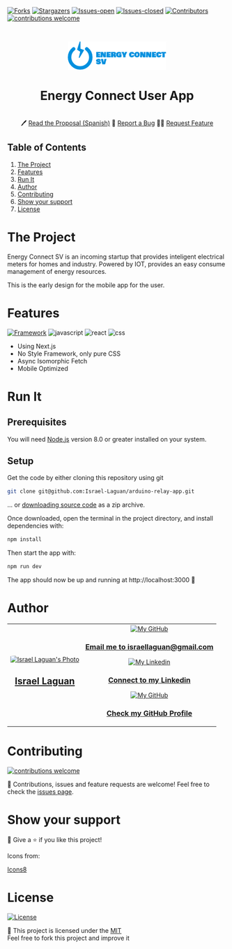 <!-- PROJECT SHIELDS -->
[![Forks][forks-shield]][forks-url]
[![Stargazers][stars-shield]][stars-url]
[![Issues-open][issues-open-shield]][issues-open-url]
[![Issues-closed][issues-closed-shield]][issues-close-url]
[![Contributors][contributors-shield]][contributors-url]
[![contributions welcome][contributions-welcome]][issues-url]

<!-- PROJECT LOGO -->
<br/>
<p align="center">
  <a href="https://github.com/Israel-Laguan/arduino-relay-app/">
	  <img src="https://github.com/Israel-Laguan/arduino-relay-app/raw/master/public/Logo/logo-blue.png" alt="Logo"/>
  </a>

  <h1 align="center">
	Energy Connect User App
  </h1>

  <p align="center">
    <br/>
	  🖊️
    <a href="https://docs.google.com/document/d/1_Q9MByFOJWq-gpOqzo94fKJn1sAZ7zUqW3S83aWcm3E/edit?usp=sharing">Read the Proposal (Spanish)</a>
    🐞
    <a href="https://github.com/Israel-Laguan/arduino-relay-app/issues">Report a Bug</a>
    🙋‍♂️
    <a href="https://github.com/Israel-Laguan/arduino-relay-app/issues">Request Feature</a>
  </p>
</p>

## Table of Contents

1. [The Project](#the-project)
2. [Features](#features)
3. [Run It](#run-it)
4. [Author](#author)
5. [Contributing](#contributing)
6. [Show your support](#show-your-support)
7. [License](#license)

# The Project

Energy Connect SV is an incoming startup that provides inteligent electrical meters for homes and industry. Powered by IOT, provides an easy consume management of energy resources.

This is the early design for the mobile app for the user.

# Features

[![Framework][badge-framework]][framework-url]
![javascript][]
![react][]
![css][]

- Using Next.js
- No Style Framework, only pure CSS
- Async Isomorphic Fetch
- Mobile Optimized

# Run It

## Prerequisites

You will need [Node.js](https://nodejs.org) version 8.0 or greater installed on your system.

## Setup

Get the code by either cloning this repository using git

```bash
git clone git@github.com:Israel-Laguan/arduino-relay-app.git
```

... or [downloading source code](git@github.com:Israel-Laguan/arduino-relay-app.git/archive/master.zip) as a zip archive.

Once downloaded, open the terminal in the project directory, and install dependencies with:

```bash
npm install
```

Then start the app with:

```bash
npm run dev
```

The app should now be up and running at http://localhost:3000 🚀

# Author

<table style="width:100%">
  <tr>
    <td>
        <div align="center">
            <a href="./docs/img/photo.png" target="_blank" rel="author">
                <img src="https://avatars2.githubusercontent.com/u/36519478?s=460&v=4" style="border-radius: 10%; min-width: 100px;" alt="Israel Laguan's Photo" width="200px">
            </a>
            <h2>
                <a href="https://israel-laguan.github.io/" target="_blank" rel="author">
                    Israel Laguan
                </a>
            </h2>
        </div>
    </td>
    <td>
        <div align="center">
            <a href="mailto:israellaguan@gmail.com" target="_blank" rel="author">
                <img src="https://img.icons8.com/color/48/000000/message-squared.png" alt="My GitHub" height="45px">
            </a>
            <h3>
                <a href="mailto:israellaguan@gmail.com" target="_blank" rel="author">
                    Email me to israellaguan@gmail.com
                </a>
            </h3>
            <a href="https://www.linkedin.com/in/israellaguan/" target="_blank" rel="author">
                <img src="https://img.icons8.com/color/48/000000/linkedin.png" alt="My Linkedin" height="45px">
            </a>
            <h3>
                <a href="https://www.linkedin.com/in/israellaguan/" target="_blank" rel="author">
                    Connect to my Linkedin
                </a>
            </h3>
            <a href="https://github.com/Israel-Laguan" target="_blank" rel="author">
                <img src="https://img.icons8.com/color/48/000000/github--v1.png" alt="My GitHub" height="45px">
            </a>
            <h3>
                <a href="https://github.com/Israel-Laguan" target="_blank" rel="author">
                    Check my GitHub Profile
                </a>
            </h3>
        </div>
    </td>
  </tr>
</table> 

# Contributing

[![contributions welcome][contributions-welcome]][issues-url]

🤝 Contributions, issues and feature requests are welcome!
Feel free to check the [issues page][issues-url].

# Show your support

🤗 Give a ⭐️ if you like this project!

Icons from:

<a href="https://icons8.com/icon/13917/full-image">Icons8</a>

# License

[![License][badge-license]](http://badges.mit-license.org)

📝 This project is licensed under the [MIT](LICENSE)\
Feel free to fork this project and improve it

<!-- MARKDOWN LINKS & IMAGES -->
[contributors-shield]: https://img.shields.io/github/contributors/Israel-Laguan/arduino-relay-app?style=for-the-badge
[contributors-url]: https://github.com/Israel-Laguan/arduino-relay-app/graphs/contributors
[forks-shield]: https://img.shields.io/github/forks/Israel-Laguan/arduino-relay-app?style=for-the-badge
[forks-url]: https://github.com/Israel-Laguan/arduino-relay-app/network/members
[stars-shield]: https://img.shields.io/github/stars/Israel-Laguan/arduino-relay-app?style=for-the-badge
[stars-url]: https://github.com/Israel-Laguan/arduino-relay-app/stargazers
[issues-open-shield]: https://img.shields.io/github/issues/Israel-Laguan/arduino-relay-app?style=for-the-badge
[issues-url]: https://github.com/Israel-Laguan/arduino-relay-app/issues
[issues-open-url]: https://github.com/Israel-Laguan/arduino-relay-app/issues?q=is%3Aopen+is%3Aissue
[issues-close-url]: https://github.com/Israel-Laguan/arduino-relay-app/issues?q=is%3Aissue+is%3Aclosed
[issues-closed-shield]: https://img.shields.io/github/issues-closed/Israel-Laguan/arduino-relay-app?style=for-the-badge
[badge-framework]: https://img.shields.io/badge/framework-Next.js-000?style=for-the-badge&logo=next.js
[framework-url]: https://google.com
[contributions-welcome]: https://img.shields.io/badge/contributions-welcome-brightgreen.svg?style=for-the-badge
[badge-license]: https://img.shields.io/:license-mit-blue.svg?style=for-the-badge
[react]: https://img.shields.io/badge/React-16+-61DAFB?style=for-the-badge&logo=react
[javascript]: https://img.shields.io/badge/JAVASCRIPT-ES6%2B-F7DF1E?style=for-the-badge&logo=javascript
[css]: https://img.shields.io/badge/style-CSS-1572B6?style=for-the-badge&logo=css3
